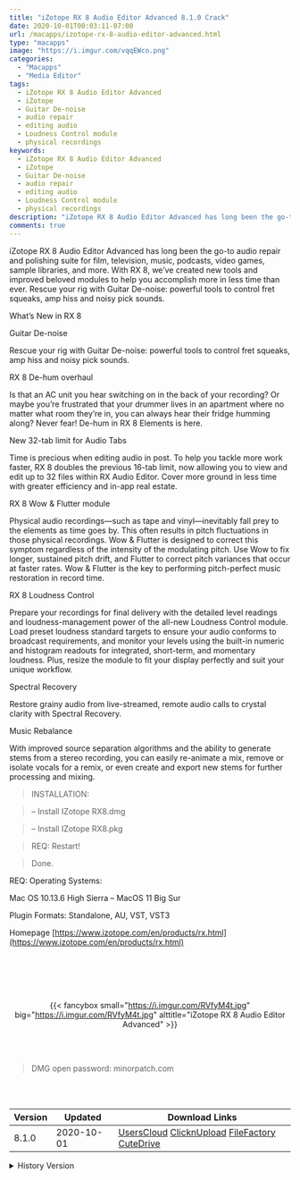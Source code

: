 ```yaml
---
title: "iZotope RX 8 Audio Editor Advanced 8.1.0 Crack"
date: 2020-10-01T00:03:11-07:00
url: /macapps/izotope-rx-8-audio-editor-advanced.html
type: "macapps"
image: "https://i.imgur.com/vqqEWco.png"
categories:
  - "Macapps"
  - "Media Editor"
tags:
  - iZotope RX 8 Audio Editor Advanced
  - iZotope
  - Guitar De-noise
  - audio repair
  - editing audio
  - Loudness Control module
  - physical recordings
keywords:
  - iZotope RX 8 Audio Editor Advanced
  - iZotope
  - Guitar De-noise
  - audio repair
  - editing audio
  - Loudness Control module
  - physical recordings
description: "iZotope RX 8 Audio Editor Advanced has long been the go-to audio repair and polishing suite for film, television, music, podcasts, video games, sample libraries, and more"
comments: true
---
```


iZotope RX 8 Audio Editor Advanced has long been the go-to audio repair and polishing suite for film, television, music, podcasts, video games, sample libraries, and more. With RX 8, we’ve created new tools and improved beloved modules to help you accomplish more in less time than ever. Rescue your rig with Guitar De-noise: powerful tools to control fret squeaks, amp hiss and noisy pick sounds.

What’s New in RX 8

Guitar De-noise

Rescue your rig with Guitar De-noise: powerful tools to control fret squeaks, amp hiss and noisy 
pick sounds.

RX 8 De-hum overhaul

Is that an AC unit you hear switching on in the back of your recording? Or maybe you’re frustrated 
that your drummer lives in an apartment where no matter what room they’re in, you can always hear 
their fridge humming along? Never fear! De-hum in RX 8 Elements is here.

New 32-tab limit for Audio Tabs

Time is precious when editing audio in post. To help you tackle more work faster, RX 8 doubles the 
previous 16-tab limit, now allowing you to view and edit up to 32 files within RX Audio Editor. 
Cover more ground in less time with greater efficiency and in-app real estate.

RX 8 Wow & Flutter module

Physical audio recordings—such as tape and vinyl—inevitably fall prey to the elements as time goes 
by. This often results in pitch fluctuations in those physical recordings. Wow & Flutter is 
designed to correct this symptom regardless of the intensity of the modulating pitch. Use Wow to 
fix longer, sustained pitch drift, and Flutter to correct pitch variances that occur at faster 
rates. Wow & Flutter is the key to performing pitch-perfect music restoration in record time.

RX 8 Loudness Control

Prepare your recordings for final delivery with the detailed level readings and 
loudness-management power of the all-new Loudness Control module. Load preset loudness standard 
targets to ensure your audio conforms to broadcast requirements, and monitor your levels using the 
built-in numeric and histogram readouts for integrated, short-term, and momentary loudness. Plus, 
resize the module to fit your display perfectly and suit your unique workflow.

Spectral Recovery

Restore grainy audio from live-streamed, remote audio calls to crystal clarity with Spectral 
Recovery.

Music Rebalance

With improved source separation algorithms and the ability to generate stems from a stereo 
recording, you can easily re-animate a mix, remove or isolate vocals for a remix, or even create 
and export new stems for further processing and mixing.



> INSTALLATION:

> – Install IZotope RX8.dmg

> – Install IZotope RX8.pkg

> REQ: Restart!

> Done.



REQ: Operating Systems:

Mac OS 10.13.6 High Sierra – MacOS 11 Big Sur

Plugin Formats: Standalone, AU, VST, VST3



Homepage [https://www.izotope.com/en/products/rx.html](https://www.izotope.com/en/products/rx.html)

<br/>
<br/>
<script async src="https://pagead2.googlesyndication.com/pagead/js/adsbygoogle.js"></script>
<ins class="adsbygoogle"
     style="display:block; text-align:center;"
     data-ad-layout="in-article"
     data-ad-format="fluid"
     data-ad-client="ca-pub-8746275014476192"
     data-ad-slot="5144997159"></ins>
<script>
     (adsbygoogle = window.adsbygoogle || []).push({});
</script>
<br/>
<br/>


<center>

{{< fancybox small="https://i.imgur.com/RVfyM4t.jpg" big="https://i.imgur.com/RVfyM4t.jpg" alttitle="iZotope RX 8 Audio Editor Advanced" >}}

</center>

<br/>
<br/>


> DMG open password: minorpatch.com

<br/>

<br/>
<div id="history_version" class="history_version">

| Version | Updated | Download Links |
| ---- | ---- | ---- |
| 8.1.0 | 2020-10-01 | [UsersCloud](https://ouo.io/13ZmD)   [ClicknUpload](https://ouo.io/FVmgrl)   [FileFactory](https://ouo.io/bfrpsz)   [CuteDrive](https://ouo.io/nRNDoJ) |
<details>
<summary>History Version</summary>

| Version | Updated | Download Links |
| ---- | ---- | ---- |
| 8.00 FiXED | 2020-09-04 | [UsersCloud](https://ouo.io/NXBw03)   [ClicknUpload](https://ouo.io/RMQ6dv)   [FileFactory](https://ouo.io/RMQ6dv)   [CuteDrive](https://ouo.io/HVRrhm) |
| 8.00 | 2020-09-03 | [UsersCloud](https://ouo.io/89Yd9h)   [ClicknUpload](https://ouo.io/LfJWVbC)   [FileFactory](https://ouo.io/Mbm2rO)   [CuteDrive](https://ouo.io/pG2vTj) |
</details>

</div>
